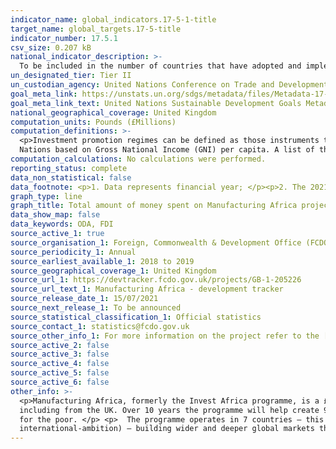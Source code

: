 ```yaml
---
indicator_name: global_indicators.17-5-1-title
target_name: global_targets.17-5-title
indicator_number: 17.5.1
csv_size: 0.207 kB
national_indicator_description: >-
  To be included in the number of countries that have adopted and implemented investment promotion regimes, the existence of at least one type of promotion instrument (eg an investment guarantee scheme) would be sufficient. The Manufacturing Africa programme fulfills this requirement.
un_designated_tier: Tier II
un_custodian_agency: United Nations Conference on Trade and Development (UNCTAD)
goal_meta_link: https://unstats.un.org/sdgs/metadata/files/Metadata-17-05-01.pdf
goal_meta_link_text: United Nations Sustainable Development Goals Metadata (PDF)
national_geographical_coverage: United Kingdom
computation_units: Pounds (£Millions)
computation_definitions: >-
  <p>Investment promotion regimes can be defined as those instruments that directly aim at encouraging outward or inward foreign investment through particular measures of the home or host countries of investment. </p> <p>The Least Developed Countries (LDCs) are defined by the United
  Nations based on Gross National Income (GNI) per capita. A list of the current LDCs can be cound on the [OECD website](http://www.oecd.org/dac/financing-sustainable-development/development-finance-standards/daclist.htm).</p>
computation_calculations: No calculations were performed.
reporting_status: complete
data_non_statistical: false
data_footnote: <p>1. Data represents financial year; </p><p>2. The 2021 to 2022 figure shows spend to date</p> 
graph_type: line
graph_title: Total amount of money spent on Manufacturing Africa project 
data_show_map: false
data_keywords: ODA, FDI
source_active_1: true
source_organisation_1: Foreign, Commonwealth & Development Office (FCDO)
source_periodicity_1: Annual
source_earliest_available_1: 2018 to 2019
source_geographical_coverage_1: United Kingdom
source_url_1: https://devtracker.fcdo.gov.uk/projects/GB-1-205226
source_url_text_1: Manufacturing Africa - development tracker
source_release_date_1: 15/07/2021
source_next_release_1: To be announced
source_statistical_classification_1: Official statistics
source_contact_1: statistics@fcdo.gov.uk
source_other_info_1: For more information on the project refer to the [Documents tab](https://devtracker.fcdo.gov.uk/projects/GB-1-205226/documents)
source_active_2: false
source_active_3: false
source_active_4: false
source_active_5: false
source_active_6: false
other_info: >-
  <p>Manufacturing Africa, formerly the Invest Africa programme, is a £100 million initiative that aims to increase foreign direct investment (FDI) into manufacturing in Africa. It does so by working with developing-country governments, international investors, buyers, and financiers –
  including from the UK. Over 10 years the programme will help create 90,000 jobs and generate £1.2 billion of new FDI. It will support developing countries to industrialise, produce higher value-added goods, and thereby transform their economies, creating high quality job opportunities
  for the poor. </p> <p>  The programme operates in 7 countries – this currently includes Ethiopia, Uganda, Rwanda, Kenya, Nigeria, Senegal and Cote D’Ivoire. This feeds into the [Global Britain agenda](https://www.gov.uk/government/collections/global-britain-delivering-on-our-
  international-ambition) – building wider and deeper global markets that will benefit the UK. </p> Data follows the UN specification for this indicator. This indicator has been identified in collaboration with topic experts.
---
```

